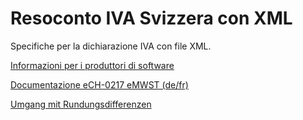 # Resoconto IVA Svizzera con XML

Specifiche per la dichiarazione IVA con file XML.

[Informazioni per i produttori di software](https://www.estv.admin.ch/estv/it/home/estv-suissetax/sw-hersteller.html)

[Documentazione eCH-0217 eMWST (de/fr)](https://www.ech.ch/standards/38747)

[Umgang mit Rundungsdifferenzen](https://www.estv.admin.ch/dam/estv/de/dokumente/mwst/verschiedenes/ESTVSuisseTax/MOE-Benutzeranleitung.pdf.download.pdf/MOE-Benutzeranleitung_de_20170304.pdf)

